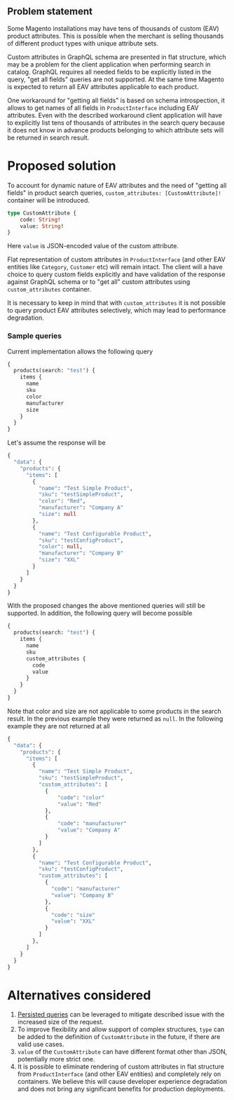 ## Problem statement

Some Magento installations may have tens of thousands of custom (EAV) product attributes. This is possible when the merchant is selling thousands of different product types with unique attribute sets.

Custom attributes in GraphQL schema are presented in flat structure, which may be a problem for the client application when performing search in catalog. GraphQL requires all needed fields to be explicitly listed in the query, "get all fields" queries are not supported. At the same time Magento is expected to return all EAV attributes applicable to each product. 

One workaround for "getting all fields" is based on schema introspection, it allows to get names of all fields in `ProductInterface` including EAV attributes. Even with the described workaround client application will have to explicitly list tens of thousands of attributes in the search query because it does not know in advance products belonging to which attribute sets will be returned in search result.

# Proposed solution

To account for dynamic nature of EAV attributes and the need of "getting all fields" in product search queries, `custom_attributes: [CustomAttribute]!` container will be introduced. 

```graphql
type CustomAttribute {
    code: String!
    value: String!
}
```

Here `value` is JSON-encoded value of the custom attribute.

Flat representation of custom attributes in `ProductInterface` (and other EAV entities like `Category`, `Customer` etc) will remain intact. The client will a have choice to query custom fields explicitly and have validation of the response against GraphQL schema or to "get all" custom attributes using `custom_attributes` container.

It is necessary to keep in mind that with `custom_attributes` it is not possible to query product EAV attributes selectively, which may lead to performance degradation.

### Sample queries

Current implementation allows the following query
```graphql
{
  products(search: "test") {
    items {
      name
      sku
      color
      manufacturer
      size
    }
  }
}
```

Let's assume the response will be

```graphql
{
  "data": {
    "products": {
      "items": [
        {
          "name": "Test Simple Product",
          "sku": "testSimpleProduct",
          "color": "Red",
          "manufacturer": "Company A"
          "size": null
        },
        {
          "name": "Test Configurable Product",
          "sku": "testConfigProduct",
          "color": null,
          "manufacturer": "Company B"
          "size": "XXL"
        }
      ]
    }
  }
}
```

With the proposed changes the above mentioned queries will still be supported. In addition, the following query will become possible
 
 ```graphql
 {
   products(search: "test") {
     items {
       name
       sku
       custom_attributes {
         code
         value
       }
     }
   }
 }
 ```
Note that color and size are not applicable to some products in the search result. In the previous example they were returned as `null`. In the following example they are not returned at all

```graphql
{
  "data": {
    "products": {
      "items": [
        {
          "name": "Test Simple Product",
          "sku": "testSimpleProduct",
          "custom_attributes": [
            {
                "code": "color"
                "value": "Red"
            },
            {
                "code": "manufacturer"
                "value": "Company A"
            }
          ]
        },
        {
          "name": "Test Configurable Product",
          "sku": "testConfigProduct",
          "custom_attributes": [
            {
              "code": "manufacturer"
              "value": "Company B"
            },
            {
              "code": "size"
              "value": "XXL"
            }
          ]
        },
      ]
    }
  }
}
```

# Alternatives considered

 1. [Persisted queries](https://github.com/magento/graphql-ce/issues/781) can be leveraged to mitigate described issue with the increased size of the request.
 1. To improve flexibility and allow support of complex structures, `type` can be added to the definition of `CustomAttribute` in the future, if there are valid use cases.
 1. `value` of the `CustomAttribute` can have different format other than JSON, potentially more strict one.
 1. It is possible to eliminate rendering of custom attributes in flat structure from `ProductInterface` (and other EAV entities) and completely rely on containers. We believe this will cause developer experience degradation and does not bring any significant benefits for production deployments. 
